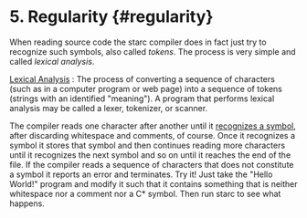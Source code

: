 # 5. Regularity {#regularity}

When reading source code the starc compiler does in fact just try to recognize such symbols, also called *tokens*. The process is very simple and called *lexical analysis*.

[Lexical Analysis](https://en.wikipedia.org/wiki/Lexical_analysis "Lexical Analysis")
: The process of converting a sequence of characters (such as in a computer program or web page) into a sequence of tokens (strings with an identified "meaning"). A program that performs lexical analysis may be called a lexer, tokenizer, or scanner.

The compiler reads one character after another until it [recognizes a symbol](http://github.com/cksystemsteaching/selfie/blob/f0f9f756d9602efaed192026979cbf12d657f77f/selfie.c#L1984-L2225), after discarding whitespace and comments, of course. Once it recognizes a symbol it stores that symbol and then continues reading more characters until it recognizes the next symbol and so on until it reaches the end of the file. If the compiler reads a sequence of characters that does not constitute a symbol it reports an error and terminates. Try it! Just take the "Hello World!" program and modify it such that it contains something that is neither whitespace nor a comment nor a C\* symbol. Then run starc to see what happens.